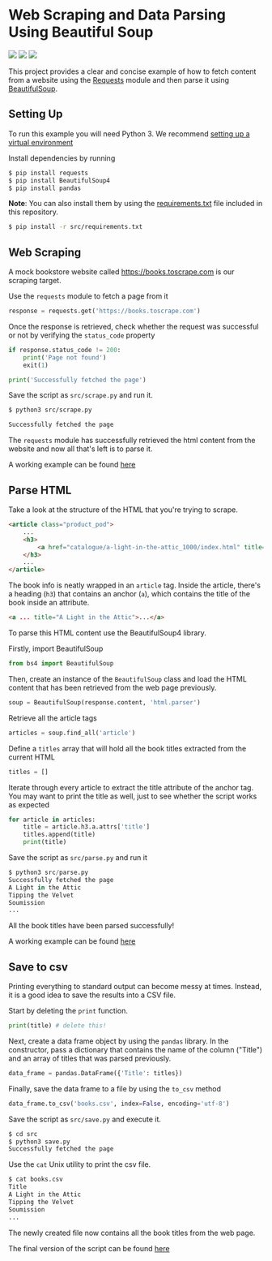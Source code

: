 # Web Scraping and Data Parsing Using Beautiful Soup

[<img src="https://img.shields.io/static/v1?label=&message=python&color=brightgreen" />](https://github.com/topics/python)
[<img src="https://img.shields.io/static/v1?label=&message=beautifulsoup&color=yellow" />](https://github.com/topics/beautifulsoup)
[<img src="https://img.shields.io/static/v1?label=&message=Web%20Scraping&color=important" />](https://github.com/topics/web-scraping)

This project provides a clear and concise example of how to fetch content from a website using the [Requests](https://pypi.org/project/requests/) module and then parse it using [BeautifulSoup](https://pypi.org/project/beautifulsoup4/).

## Setting Up

To run this example you will need Python 3. We recommend [setting up a virtual environment](https://docs.python.org/3/library/venv.html)

Install dependencies by running
```bash
$ pip install requests
$ pip install BeautifulSoup4
$ pip install pandas
```

**Note**: You can also install them by using the [requirements.txt](src/requirements.txt) file included in this repository.

```bash
$ pip install -r src/requirements.txt
```

## Web Scraping

A mock bookstore website called https://books.toscrape.com is our scraping target.

Use the `requests` module to fetch a page from it

```python
response = requests.get('https://books.toscrape.com')
```

Once the response is retrieved, check whether the request was successful or not by verifying the `status_code` property

```python
if response.status_code != 200:
    print('Page not found')
    exit(1)

print('Successfully fetched the page')
```

Save the script as `src/scrape.py` and run it. 

```bash
$ python3 src/scrape.py

Successfully fetched the page
```

The `requests` module has successfully retrieved the html content from the website and now all that's left is to parse it.

A working example can be found [here](src/scrape.py)

## Parse HTML

Take a look at the structure of the HTML that you're trying to scrape.

```html
<article class="product_pod">
    ...
    <h3>
        <a href="catalogue/a-light-in-the-attic_1000/index.html" title="A Light in the Attic">A Light in the ...</a>
    </h3>
    ...
</article>
```

The book info is neatly wrapped in an `article` tag. Inside the article, there's a heading (`h3`) that contains an anchor (`a`), which contains the title of the book inside an attribute.

```html
<a ... title="A Light in the Attic">...</a>
```

To parse this HTML content use the BeautifulSoup4 library.

Firstly, import BeautifulSoup
```python
from bs4 import BeautifulSoup
```

Then, create an instance of the `BeautifulSoup` class and load the HTML content that has been retrieved from the web page previously.

```python
soup = BeautifulSoup(response.content, 'html.parser')
```

Retrieve all the article tags

```python
articles = soup.find_all('article')
```

Define a `titles` array that will hold all the book titles extracted from the current HTML

```python
titles = []
```

Iterate through every article to extract the title attribute of the anchor tag. You may want to print the title as well, just to see whether the script works as expected

```python
for article in articles:
    title = article.h3.a.attrs['title']
    titles.append(title)
    print(title)
```

Save the script as `src/parse.py` and run it

```python
$ python3 src/parse.py                                              
Successfully fetched the page         
A Light in the Attic       
Tipping the Velvet
Soumission
...
```

All the book titles have been parsed successfully!

A working example can be found [here](src/parse.py)

## Save to csv

Printing everything to standard output can become messy at times. Instead, it is a good idea to save the results into a CSV file. 

Start by deleting the `print` function.
```python
print(title) # delete this!
```

Next, create a data frame object by using the `pandas` library. In the constructor, pass a dictionary that contains the name of the column ("Title") and an array of titles that was parsed previously.

```python
data_frame = pandas.DataFrame({'Title': titles})
```

Finally, save the data frame to a file by using the `to_csv` method

```python
data_frame.to_csv('books.csv', index=False, encoding='utf-8')
```

Save the script as `src/save.py` and execute it.

```bash
$ cd src
$ python3 save.py
Successfully fetched the page
```

Use the `cat` Unix utility to print the csv file. 

```bash
$ cat books.csv
Title
A Light in the Attic       
Tipping the Velvet
Soumission
...
```

The newly created file now contains all the book titles from the web page.

The final version of the script can be found [here](src/save.py)